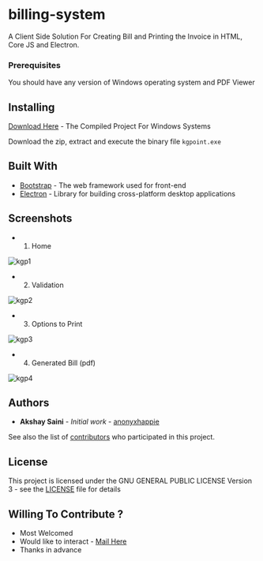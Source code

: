 # billing-system

A Client Side Solution For Creating Bill and Printing the Invoice in HTML, Core JS and Electron. 


### Prerequisites

You should have any version of Windows operating system and PDF Viewer

## Installing

[Download Here](https://goo.gl/BGhK5a) - The Compiled Project For Windows Systems

Download the zip, extract and execute the binary file `kgpoint.exe`

## Built With

* [Bootstrap](https://getbootstrap.com/docs/3.3/getting-started/) - The web framework used for front-end
* [Electron](https://electron.atom.io/docs/) - Library for building cross-platform desktop applications 

## Screenshots

* 1. Home

![kgp1](https://user-images.githubusercontent.com/9645332/30283419-b594fa00-9735-11e7-8c0e-12f1da12e557.png)

* 2. Validation

![kgp2](https://user-images.githubusercontent.com/9645332/30283420-b5a41fee-9735-11e7-9ed7-7341616538ab.png)

* 3. Options to Print

![kgp3](https://user-images.githubusercontent.com/9645332/30283421-b5ad3f0c-9735-11e7-95e1-29d031a60c96.png)

* 4. Generated Bill (pdf)

![kgp4](https://user-images.githubusercontent.com/9645332/30283422-b5b32994-9735-11e7-811f-ed07d590006b.png)

## Authors

* **Akshay Saini** - *Initial work* - [anonyxhappie](https://github.com/anonyxhappie)

See also the list of [contributors](https://github.com/anonyxhappie/billing-system/contributors) who participated in this project.

## License

This project is licensed under the GNU GENERAL PUBLIC LICENSE Version 3 - see the [LICENSE](LICENSE) file for details

## Willing To Contribute ?

* Most Welcomed
* Would like to interact - [Mail Here](akkilsl522@gmail.com)
* Thanks in advance
